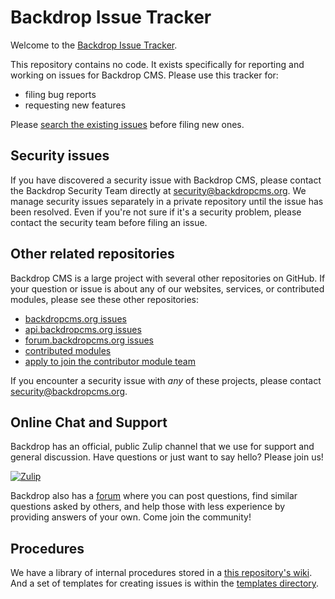 Backdrop Issue Tracker
======================

Welcome to the
[Backdrop Issue Tracker](https://github.com/backdrop/issues/issues).

This repository contains no code. It exists specifically for reporting and
working on issues for Backdrop CMS. Please use this tracker for:
* filing bug reports
* requesting new features

Please [search the existing issues](https://github.com/backdrop/backdrop-issues/search?state=open&type=Issues)
before filing new ones.

Security issues
---------------

If you have discovered a security issue with Backdrop CMS, please contact the
Backdrop Security Team directly at
[security@backdropcms.org](mailto:security@backdropcms.org). We manage security
issues separately in a private repository until the issue has been resolved.
Even if you're not sure if it's a security problem, please contact the security
team before filing an issue.

Other related repositories
--------------------------

Backdrop CMS is a large project with several other repositories on GitHub. If
your question or issue is about any of our websites, services, or contributed
modules, please see these other repositories:

- [backdropcms.org issues](https://github.com/backdrop-ops/backdropcms.org/issues)
- [api.backdropcms.org issues](https://github.com/backdrop-ops/api.backdropcms.org/issues)
- [forum.backdropcms.org issues](https://github.com/backdrop-ops/forum.backdropcms.org/issues)
- [contributed modules](https://github.com/backdrop-contrib/)
- [apply to join the contributor module team](https://github.com/backdrop-ops/contrib/issues)

If you encounter a security issue with *any* of these projects, please contact
[security@backdropcms.org](mailto:security@backdropcms.org).

Online Chat and Support
-----------------------

Backdrop has an official, public Zulip channel that we use for support and
general discussion. Have questions or just want to say hello? Please join us!

[![Zulip](https://camo.githubusercontent.com/11c063c06dacad518cf3aa987986e97ef2018727/68747470733a2f2f696d672e736869656c64732e696f2f62616467652f7a756c69702d6a6f696e5f636861742d627269676874677265656e2e737667)](https://backdrop.zulipchat.com/)

Backdrop also has a [forum](https://forum.backdropcms.org/) where you can post
questions, find similar questions asked by others, and help those with less 
experience by providing answers of your own. Come join the community!

Procedures
----------

We have a library of internal procedures stored in a [this repository's wiki](https://github.com/backdrop/backdrop-issues/wiki/).
And a set of templates for creating issues is within the [templates directory](https://github.com/backdrop/backdrop-issues/tree/main/procedures).
